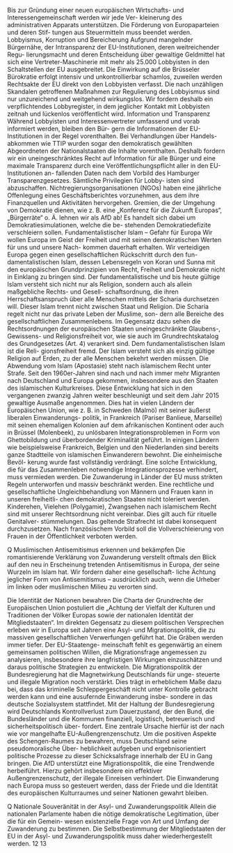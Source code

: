 Bis zur Gründung einer neuen europäischen Wirtschafts- und Interessengemeinschaft werden wir jede Ver-
kleinerung des administrativen Apparats unterstützen. Die Förderung von Europaparteien und deren Stif-
tungen aus Steuermitteln muss beendet werden.
Lobbyismus, Korruption und Bereicherung
Aufgrund mangelnder Bürgernähe, der Intransparenz der EU-Institutionen, deren weitreichender Regu-
lierungsmacht und deren Entscheidung über gewaltige Geldmittel hat sich eine Vertreter-Maschinerie 
mit mehr als 25.000 Lobbyisten in den Schaltstellen der EU ausgebreitet. Die Einwirkung auf die Brüsseler 
Bürokratie erfolgt intensiv und unkontrollierbar schamlos, zuweilen werden Rechtsakte der EU direkt von 
den Lobbyisten verfasst. Die nach unzähligen Skandalen getroffenen Maßnahmen zur Regulierung des 
Lobbyismus sind nur unzureichend und weitgehend wirkungslos. Wir fordern deshalb ein verpflichtendes 
Lobbyregister, in dem jeglicher Kontakt mit Lobbyisten zeitnah und lückenlos veröffentlicht wird.
Information und Transparenz
Während Lobbyisten und Interessenvertreter umfassend und vorab informiert werden, bleiben den Bür-
gern die Informationen der EU-Institutionen in der Regel vorenthalten. Bei Verhandlungen über Handels-
abkommen wie TTIP wurden sogar den demokratisch gewählten Abgeordneten der Nationalstaaten die 
Inhalte vorenthalten. Deshalb fordern wir ein uneingeschränktes Recht auf Information für alle Bürger 
und eine maximale Transparenz durch eine Veröffentlichungspflicht aller in den EU-Institutionen an-
fallenden Daten nach dem Vorbild des Hamburger Transparenzgesetzes. Sämtliche Privilegien für Lobby-
isten sind abzuschaffen. Nichtregierungsorganisationen (NGOs) haben eine jährliche Offenlegung eines 
Geschäftsberichtes vorzunehmen, aus dem ihre Finanzquellen und Aktivitäten hervorgehen.
Gremien, die der Umgehung von Demokratie dienen, wie z. B. eine „Konferenz für die Zukunft Europas“, 
„Bürgerräte“ o. Ä. lehnen wir als AfD ab! Es handelt sich dabei um Demokratiesimulationen, welche die be-
stehenden Demokratiedefizite verschleiern sollen. 
Fundamentalistischer Islam – Gefahr für Europa 
Wir wollen Europa im Geist der Freiheit und mit seinen demokratischen Werten für uns und unsere Nach-
kommen dauerhaft erhalten. Wir verteidigen Europa gegen einen gesellschaftlichen Rückschritt durch den fun-
damentalistischen Islam, dessen Lebensregeln von Koran und Sunna mit den europäischen Grundprinzipien 
von Recht, Freiheit und Demokratie nicht in Einklang zu bringen sind. Der fundamentalistische und bis heute 
gültige Islam versteht sich nicht nur als Religion, sondern auch als allein maßgebliche Rechts- und Gesell-
schaftsordnung, die ihren Herrschaftsanspruch über alle Menschen mittels der Scharia durchsetzen will. Dieser 
Islam trennt nicht zwischen Staat und Religion. Die Scharia regelt nicht nur das private Leben der Muslime, son-
dern alle Bereiche des gesellschaftlichen Zusammenlebens. Im Gegensatz dazu sehen die Rechtsordnungen 
der europäischen Staaten uneingeschränkte Glaubens-, Gewissens- und Religionsfreiheit vor, wie sie auch im 
Grundrechtskatalog des Grundgesetzes (Art. 4) verankert sind. Dem fundamentalistischen Islam ist die Reli-
gionsfreiheit fremd. Der Islam versteht sich als einzig gültige Religion auf Erden, zu der alle Menschen bekehrt 
werden müssen. Die Abwendung vom Islam (Apostasie) steht nach islamischem Recht unter Strafe. 
Seit den 1960er-Jahren sind nach und nach immer mehr Migranten nach Deutschland und Europa gekommen, 
insbesondere aus den Staaten des islamischen Kulturkreises. Diese Entwicklung hat sich in den vergangenen 
zwanzig Jahren weiter beschleunigt und seit dem Jahr 2015 gewaltige Ausmaße angenommen. Dies hat in vielen 
Ländern der Europäischen Union, wie z. B. in Schweden (Malmö) mit seiner äußerst liberalen Einwanderungs-
politik, in Frankreich (Pariser Banlieue, Marseille) mit seinen ehemaligen Kolonien auf dem afrikanischen 
Kontinent oder auch in Brüssel (Molenbeek), zu unlösbaren Integrationsproblemen in Form von Ghettobildung 
und überbordender Kriminalität geführt. In einigen Ländern wie beispielsweise Frankreich, Belgien und den 
Niederlanden sind bereits ganze Stadtteile von islamischen Einwanderern bewohnt. Die einheimische Bevöl-
kerung wurde fast vollständig verdrängt. Eine solche Entwicklung, die für das Zusammenleben notwendige 
Integrationsprozesse verhindert, muss vermieden werden. 
Die Zuwanderung in Länder der EU muss strikten Regeln unterworfen und massiv beschränkt werden. Eine 
rechtliche und gesellschaftliche Ungleichbehandlung von Männern und Frauen kann in unseren freiheitli-
chen demokratischen Staaten nicht toleriert werden. Kinderehen, Vielehen (Polygamie), Zwangsehen nach 
islamischem Recht sind mit unserer Rechtsordnung nicht vereinbar. Dies gilt auch für rituelle Genitalver-
stümmelungen. Das geltende Strafrecht ist dabei konsequent durchzusetzen. Nach französischem Vorbild 
soll die Vollverschleierung von Frauen in der Öffentlichkeit verboten werden.
 
Q Muslimischen Antisemitismus erkennen und bekämpfen 
Die romantisierende Verklärung von Zuwanderung verstellt oftmals den Blick auf den neu in Erscheinung 
tretenden Antisemitismus in Europa, der seine Wurzeln im Islam hat. Wir fordern daher eine gesellschaft-
liche Ächtung jeglicher Form von Antisemitismus – ausdrücklich auch, wenn die Urheber im linken oder 
muslimischen Milieu zu verorten sind. 
 
Die Identität der Nationen bewahren
Die Charta der Grundrechte der Europäischen Union postuliert die „Achtung der Vielfalt der Kulturen und 
Traditionen der Völker Europas sowie der nationalen Identität der Mitgliedstaaten“. Im direkten Gegensatz 
zu diesem politischen Versprechen erleben wir in Europa seit Jahren eine Asyl- und Migrationspolitik, die zu 
massiven gesellschaftlichen Verwerfungen geführt hat. Die Gräben werden immer tiefer. Der EU-Staatenge-
meinschaft fehlt es gegenwärtig an einem gemeinsamen politischen Willen, die Migrationsfrage angemessen 
zu analysieren, insbesondere ihre langfristigen Wirkungen einzuschätzen und daraus politische Strategien 
zu entwickeln. Die Migrationspolitik der Bundesregierung hat die Magnetwirkung Deutschlands für unge-
steuerte und illegale Migration noch verstärkt. Dies trägt in erheblichem Maße dazu bei, dass das kriminelle 
Schleppergeschäft nicht unter Kontrolle gebracht werden kann und eine ausufernde Einwanderung insbe-
sondere in das deutsche Sozialsystem stattfindet.
Mit der Haltung der Bundesregierung wird Deutschlands Kontrollverlust zum Dauerzustand, der den Bund, 
die Bundesländer und die Kommunen finanziell, logistisch, betreuerisch und sicherheitspolitisch über-
fordert. Eine zentrale Ursache hierfür ist der nach wie vor mangelhafte EU-Außengrenzenschutz. Um die 
positiven Aspekte des Schengen-Raumes zu bewahren, muss Deutschland seine pseudomoralische Über-
heblichkeit aufgeben und ergebnisorientiert politische Prozesse zu dieser Schicksalsfrage innerhalb der EU 
in Gang bringen. Die AfD unterstützt eine Migrationspolitik, die eine Trendwende herbeiführt. Hierzu gehört 
insbesondere ein effektiver Außengrenzenschutz, der illegale Einreisen verhindert. Die Einwanderung nach 
Europa muss so gesteuert werden, dass der Friede und die Identität des europäischen Kulturraumes und 
seiner Nationen gewahrt bleiben.
 
Q Nationale Souveränität in der Asyl- und Zuwanderungspolitik
Allein die nationalen Parlamente haben die nötige demokratische Legitimation, über die für ein Gemein-
wesen existenzielle Frage von Art und Umfang der Zuwanderung zu bestimmen. Die Selbstbestimmung 
der Mitgliedstaaten der EU in der Asyl- und Zuwanderungspolitik muss daher wiederhergestellt werden. 
12
13
